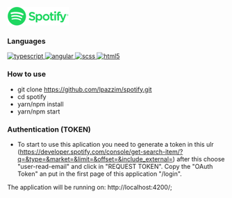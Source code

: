 <div  align="left">
<p align="left">
  <a
    target="_blank"
  >
    <img
      src="src/assets/images/spotify-logo-green.png"
      alt="javascript"
    />
  </a>
</p>
</div>

### Languages
<p align="left">
<a href="https://www.typescriptlang.org" target="_blank">
    <img
      src="https://www.vectorlogo.zone/logos/typescriptlang/typescriptlang-icon.svg"
      alt="typescript"
      width="40"
      height="40"
    />
  </a>
   <a href="https://angular.io/" target="_blank">
    <img
      src="https://www.vectorlogo.zone/logos/angular/angular-icon.svg"
      alt="angular"
      width="40"
      height="40"
    />
  </a>
  <a href="https://sass-lang.com/documentation/syntax" target="_blank">
    <img
      src="https://www.vectorlogo.zone/logos/sass-lang/sass-lang-icon.svg"
      alt="scss"
      width="40"
      height="40"
    />
  </a>
<a href="https://developer.mozilla.org/pt-BR/docs/Web/HTML/HTML5" target="_blank">
    <img
      src="https://www.vectorlogo.zone/logos/w3_html5/w3_html5-icon.svg"
      alt="html5"
      width="40"
      height="40"
    />
  </a>
</p>

### How to use
- git clone https://github.com/lpazzim/spotify.git
- cd spotify
- yarn/npm install
- yarn/npm start


### Authentication (TOKEN)
- To start to use this aplication you need to generate a token in this ulr (https://developer.spotify.com/console/get-search-item/?q=&type=&market=&limit=&offset=&include_external=) after this choose "user-read-email" and click in "REQUEST TOKEN". Copy the "OAuth Token" an put in the first page of this application "/login".


The application will be running on: http://localhost:4200/;
